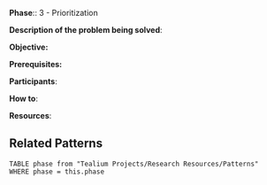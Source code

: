 **Phase**:: 3 - Prioritization

**Description of the problem being solved**:

**Objective:**

**Prerequisites:**

**Participants**:

**How to**:

**Resources**:

## Related Patterns

```dataview
TABLE phase from "Tealium Projects/Research Resources/Patterns"
WHERE phase = this.phase
```